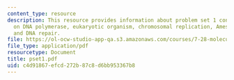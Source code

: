 ```yaml
---
content_type: resource
description: This resource provides information about problem set 1 containing 6 questions
  on DNA polymerase, eukaryotic organism, chromosomal replication, Ames test experiment,
  and DNA repair.
file: https://ol-ocw-studio-app-qa.s3.amazonaws.com/courses/7-28-molecular-biology-spring-2005/c4d91867efcd272b87c8d6bb953367b8_pset1.pdf
file_type: application/pdf
resourcetype: Document
title: pset1.pdf
uid: c4d91867-efcd-272b-87c8-d6bb953367b8
---
```

